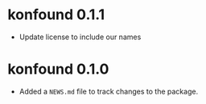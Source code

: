 # konfound 0.1.1

* Update license to include our names

# konfound 0.1.0

* Added a `NEWS.md` file to track changes to the package.
